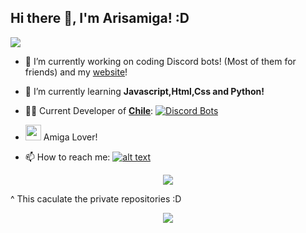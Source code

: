 ## Hi there 👋, I'm Arisamiga! :D

<img src="https://i.imgur.com/usxXcd9.gif">

[1.2]: http://i.imgur.com/wWzX9uB.png (Twitter)

[1]: https://twitter.com/arisamiga_

- 🔭 I’m currently working on coding Discord bots! (Most of them for friends) and my [website](https://arisamiga.rocks)!

- 🌱 I’m currently learning **Javascript,Html,Css and Python!**

- 👨‍💻 Current Developer of   [**Chile**](https://top.gg/bot/741223243758960680): [![Discord Bots](https://top.gg/api/widget/status/741223243758960680.svg)](https://top.gg/bot/741223243758960680)

-  <img src="https://i.imgur.com/9NhAizF.gif" width="25" height="25"> Amiga Lover!

- 📫 How to reach me: [![alt text][1.2]][1]

<p align="center"> <img src= https://arisamigastats.vercel.app/api?username=Arisamiga></p>

^ This caculate the private repositories :D

<p align="center"> <img src= https://arisamigastats.vercel.app/api/top-langs?username=Arisamiga&show_icons=true&layout=compact></p>
